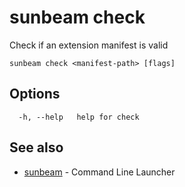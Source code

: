 # sunbeam check

Check if an extension manifest is valid

```
sunbeam check <manifest-path> [flags]
```

## Options

```
  -h, --help   help for check
```

## See also

* [sunbeam](./sunbeam.md)	 - Command Line Launcher

